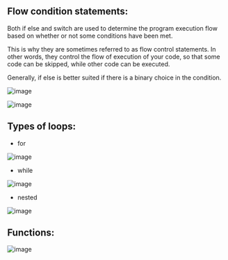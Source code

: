 ## Flow condition statements:


Both if else and switch are used to determine the program execution flow based on whether or not some conditions have been met.

This is why they are sometimes referred to as flow control statements. In other words, they control the flow of execution of your code, so that some code can be skipped, while other code can be executed.

Generally, if else is better suited if there is a binary choice in the condition.

![image](https://res.craft.do/user/full/a169c546-510d-a6d5-e38a-ace3ea8d6f8e/doc/5A68EF77-87CA-473F-8E34-8055C3B2212F/7B1497B0-718C-41C4-B4FF-B23B9706C6A9_2/ie8ejuvhXVnNBWM5g7THCdHqwW9xgyjte4yxLh9LpA8z/Image.png)

![image](https://res.craft.do/user/full/a169c546-510d-a6d5-e38a-ace3ea8d6f8e/doc/5A68EF77-87CA-473F-8E34-8055C3B2212F/78A261A6-A52A-43FF-8F33-E9AE4BAFFE81_2/KIVuGv7mAVer0KsHVYSXu5AHmOIT775cG8balJTaG9kz/Image.png)

## Types of loops:

- for

![image](https://res.craft.do/user/full/a169c546-510d-a6d5-e38a-ace3ea8d6f8e/doc/5A68EF77-87CA-473F-8E34-8055C3B2212F/207EEDB7-3CFA-4491-9DE4-03E1BC3E6BFD_2/0JyNBZ7ui0H3RyeWiEu2rWCmd0eY2iLyT1B6yxIVeUwz/Image.png)


- while

![image](https://res.craft.do/user/full/a169c546-510d-a6d5-e38a-ace3ea8d6f8e/doc/5A68EF77-87CA-473F-8E34-8055C3B2212F/33FC60AF-E1D6-4DC5-A08B-EB2E96694DDE_2/ljEDsMIp2zpiKJvJpndPqepxrSKxKH6iKOOXOyvWOMMz/Image.png)


- nested

![image](https://res.craft.do/user/full/a169c546-510d-a6d5-e38a-ace3ea8d6f8e/doc/5A68EF77-87CA-473F-8E34-8055C3B2212F/9D2D1408-199D-450F-8A98-281417442C80_2/LrlT3Dizdl4HdmEjsMuegD0uRyCdaGF6FgTyoGrsn1Mz/Image.png)

## Functions:


![image](https://res.craft.do/user/full/a169c546-510d-a6d5-e38a-ace3ea8d6f8e/doc/5A68EF77-87CA-473F-8E34-8055C3B2212F/CFD0C47A-9FFA-4943-8B5D-15B4E2EC81DB_2/14xOXxIB7tUtf8eQlVsySb3yix2lIXGO0wHnnsy7xY0z/Image.png)
